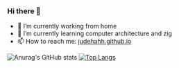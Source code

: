 ### Hi there 👋

- 🔭 I’m currently working from home
- 🌱 I’m currently learning computer architecture and zig
- 📫 How to reach me: [judehahh.github.io](https://judehahh.github.io)

![Anurag's GitHub stats](https://github-readme-stats.vercel.app/api?username=Judehahh&count_private=true&theme=buefy)
[![Top Langs](https://github-readme-stats.vercel.app/api/top-langs/?username=Judehahh&hide=&layout=compact&show_icons=true&theme=buefy)](https://github.com/anuraghazra/github-readme-stats)

<!--
**Judehahh/Judehahh** is a ✨ _special_ ✨ repository because its `README.md` (this file) appears on your GitHub profile.

Here are some ideas to get you started:

- 🔭 I’m currently working on ...
- 🌱 I’m currently learning ...
- 👯 I’m looking to collaborate on ...
- 🤔 I’m looking for help with ...
- 💬 Ask me about ...
- 📫 How to reach me: ...
- 😄 Pronouns: ...
- ⚡ Fun fact: ...
-->
